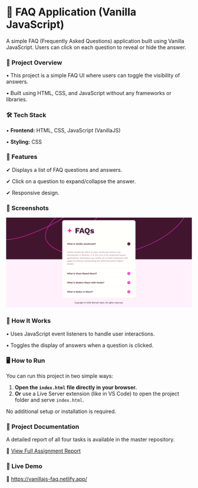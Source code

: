 # 📖 FAQ Application (Vanilla JavaScript)
A simple FAQ (Frequently Asked Questions) application built using Vanilla JavaScript.
Users can click on each question to reveal or hide the answer.


### 🚀 Project Overview
•	This project is a simple FAQ UI where users can toggle the visibility of answers.

•	Built using HTML, CSS, and JavaScript without any frameworks or libraries.


### 🛠 Tech Stack
•	**Frontend:** HTML, CSS, JavaScript (VanillaJS)

•	**Styling:** CSS


### 🎯 Features
✔	Displays a list of FAQ questions and answers.

✔	Click on a question to expand/collapse the answer.

✔	Responsive design.


### 📸 Screenshots
![image_alt](https://github.com/bismah-nasir/vanilla-faq/blob/71ae484228c2a071c4e61f61f1e6626438c0ec8c/vanillajs-faq.PNG)


### 📜 How It Works
•	Uses JavaScript event listeners to handle user interactions.

•	Toggles the display of answers when a question is clicked.

### 🖥️ How to Run
You can run this project in two simple ways:

1. **Open the `index.html` file directly in your browser.**
2. **Or** use a Live Server extension (like in VS Code) to open the project folder and serve `index.html`.

No additional setup or installation is required.

### 📄 Project Documentation
A detailed report of all four tasks is available in the master repository.

🔗 [View Full Assignment Report](https://github.com/bismah-nasir/minimal-app-assignment/blob/main/B21110006023%20BISMAH%20NASIR%20MINIMAL%20APP%20MODIFIED.pdf)


### 🚀 Live Demo
🔗 https://vanillajs-faq.netlify.app/
